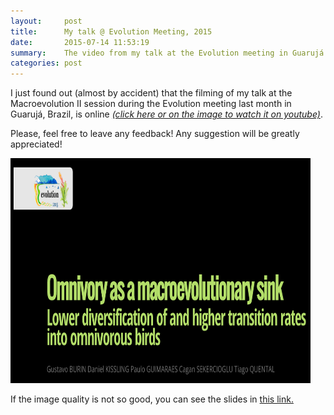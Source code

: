```yaml
---
layout:     post
title:      My talk @ Evolution Meeting, 2015
date:       2015-07-14 11:53:19
summary:    The video from my talk at the Evolution meeting in Guarujá is online!
categories: post
---
```


I just found out (almost by accident) that the filming of my talk at the Macroevolution II session during the Evolution meeting last month in Guarujá, Brazil, is online [*(click here or on the image to watch it on youtube)*](https://www.youtube.com/watch?v=RSZuK7Tu53E).

Please, feel free to leave any feedback! Any suggestion will be greatly appreciated!

<a href="https://www.youtube.com/watch?v=RSZuK7Tu53E" target="_blank"><img src="/images/evolution.png" alt="Presentation by Gustavo Burin @ Evolution 2015" width="480" height="360" border="0" /></a>

If the image quality is not so good, you can see the slides in [this link.](gburin.github.io/presentations/evolution2015/evolpres_GBF.html)
